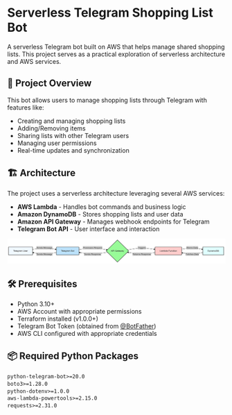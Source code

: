# Serverless Telegram Shopping List Bot

A serverless Telegram bot built on AWS that helps manage shared shopping lists. This project serves as a practical exploration of serverless architecture and AWS services.

## 🎯 Project Overview

This bot allows users to manage shopping lists through Telegram with features like:
- Creating and managing shopping lists
- Adding/Removing items
- Sharing lists with other Telegram users
- Managing user permissions
- Real-time updates and synchronization

## 🏗️ Architecture

The project uses a serverless architecture leveraging several AWS services:

- **AWS Lambda** - Handles bot commands and business logic
- **Amazon DynamoDB** - Stores shopping lists and user data
- **Amazon API Gateway** - Manages webhook endpoints for Telegram
- **Telegram Bot API** - User interface and interaction

![Telegram Shopping List Bot Architecture](./documents/telegram-shared-shopping-list.png)

## 🛠️ Prerequisites

- Python 3.10+
- AWS Account with appropriate permissions
- Terraform installed (v1.0.0+)
- Telegram Bot Token (obtained from [@BotFather](https://t.me/botfather))
- AWS CLI configured with appropriate credentials

## 📦 Required Python Packages

```txt
python-telegram-bot>=20.0
boto3>=1.28.0
python-dotenv>=1.0.0
aws-lambda-powertools>=2.15.0
requests>=2.31.0